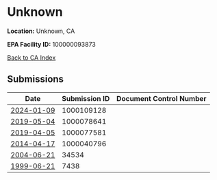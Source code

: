 # Unknown

**Location:** Unknown, CA

**EPA Facility ID:** 100000093873

[Back to CA Index](../../index.md)

## Submissions

| Date | Submission ID | Document Control Number |
|------|--------------|-------------------------|
| [2024-01-09](submissions/1000109128.md) | 1000109128 |  |
| [2019-05-04](submissions/1000078641.md) | 1000078641 |  |
| [2019-04-05](submissions/1000077581.md) | 1000077581 |  |
| [2014-04-17](submissions/1000040796.md) | 1000040796 |  |
| [2004-06-21](submissions/34534.md) | 34534 |  |
| [1999-06-21](submissions/7438.md) | 7438 |  |

